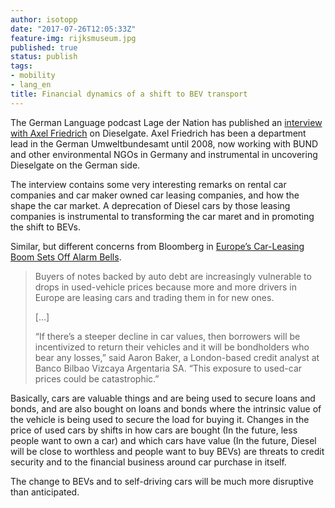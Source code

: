 ```yaml
---
author: isotopp
date: "2017-07-26T12:05:33Z"
feature-img: rijksmuseum.jpg
published: true
status: publish
tags:
- mobility
- lang_en
title: Financial dynamics of a shift to BEV transport
---
```

The German Language podcast Lage der Nation has published an
[interview with Axel Friedrich](https://www.kuechenstud.io/lagedernation/2017/07/25/ldn-sommerinterview-1-axel-friedrich-zu-diesel-gate/)
on Dieselgate. Axel Friedrich has been a department lead in the German
Umweltbundesamt until 2008, now working with BUND and other environmental
NGOs in Germany and instrumental in uncovering Dieselgate on the German
side.

The interview contains some very interesting remarks on rental car companies
and car maker owned car leasing companies, and how the shape the car market.
A deprecation of Diesel cars by those leasing companies is instrumental to
transforming the car maret and in promoting the shift to BEVs.

Similar, but different concerns from Bloomberg in
[Europe’s Car-Leasing Boom Sets Off Alarm Bells](https://www.bloomberg.com/news/articles/2017-06-30/auto-debt-risk-spreads-to-europe-as-leases-create-used-car-glut).

> Buyers of notes backed by auto debt are increasingly vulnerable to drops
> in used-vehicle prices because more and more drivers in Europe are leasing
> cars and trading them in for new ones.
>
> […]
>
> “If there’s a steeper decline in car values, then borrowers will be
> incentivized to return their vehicles and it will be bondholders who bear
> any losses,” said Aaron Baker, a London-based credit analyst at Banco
> Bilbao Vizcaya Argentaria SA. “This exposure to used-car prices could be
> catastrophic.”

Basically, cars are valuable things and are being used to secure loans and
bonds, and are also bought on loans and bonds where the intrinsic value of
the vehicle is being used to secure the load for buying it. Changes in the
price of used cars by shifts in how cars are bought (In the future, less
people want to own a car) and which cars have value (In the future, Diesel
will be close to worthless and people want to buy BEVs) are threats to
credit security and to the financial business around car purchase in itself.

The change to BEVs and to self-driving cars will be much more disruptive
than anticipated.
